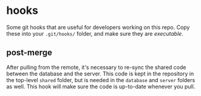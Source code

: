 # hooks
Some git hooks that are useful for developers working on this repo.
Copy these into your `.git/hooks/` folder, and make sure they are _executable_.

## post-merge
After pulling from the remote, it's necessary to re-sync the shared code
between the database and the server.  This code is kept in the repository in
the top-level `shared` folder, but is needed in the `database` and `server` folders
as well.  This hook will make sure the code is up-to-date whenever you pull.

